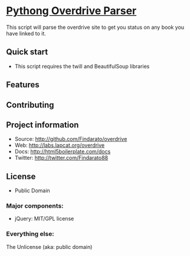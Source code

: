 # [Pythong Overdrive Parser](http://labs.lapcat.org/overdrive)
This script will parse the overdrive site to get you status on any book you have linked to it.

## Quick start

* This script requires the twill and BeautifulSoup libraries


## Features
## Contributing




## Project information

* Source: http://github.com/Findarato/overdrive
* Web: http://labs.lapcat.org/overdrive
* Docs: http://html5boilerplate.com/docs
* Twitter: http://twitter.com/Findarato88


## License
* Public Domain

### Major components:

* jQuery: MIT/GPL license

### Everything else:

The Unlicense (aka: public domain)
